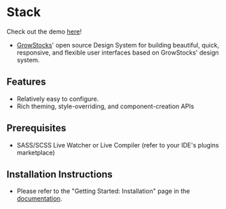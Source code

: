 # Stack
Check out the demo [here](https://growstocks.github.io/stack)!
- [GrowStocks](https://growstocks.xyz)' open source Design System for building beautiful, quick, responsive, and flexible user interfaces based on GrowStocks' design system.

## Features
- Relatively easy to configure.
- Rich theming, style-overriding, and component-creation APIs

## Prerequisites
* SASS/SCSS Live Watcher or Live Compiler (refer to your IDE's plugins marketplace)

## Installation Instructions
- Please refer to the "Getting Started: Installation" page in the [documentation](https://growstocks.gitbook.io/stack/getting-started/installation).
